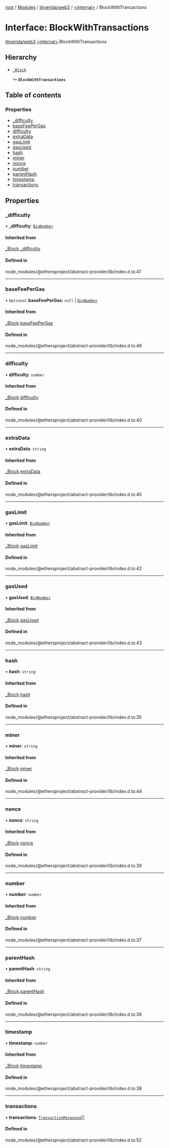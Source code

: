 [root](../README.md) / [Modules](../modules.md) / [@verida/web3](../modules/verida_web3.md) / [<internal\>](../modules/verida_web3._internal_.md) / BlockWithTransactions

# Interface: BlockWithTransactions

[@verida/web3](../modules/verida_web3.md).[<internal\>](../modules/verida_web3._internal_.md).BlockWithTransactions

## Hierarchy

- [`_Block`](verida_web3._internal_._Block.md)

  ↳ **`BlockWithTransactions`**

## Table of contents

### Properties

- [\_difficulty](verida_web3._internal_.BlockWithTransactions.md#_difficulty)
- [baseFeePerGas](verida_web3._internal_.BlockWithTransactions.md#basefeepergas)
- [difficulty](verida_web3._internal_.BlockWithTransactions.md#difficulty)
- [extraData](verida_web3._internal_.BlockWithTransactions.md#extradata)
- [gasLimit](verida_web3._internal_.BlockWithTransactions.md#gaslimit)
- [gasUsed](verida_web3._internal_.BlockWithTransactions.md#gasused)
- [hash](verida_web3._internal_.BlockWithTransactions.md#hash)
- [miner](verida_web3._internal_.BlockWithTransactions.md#miner)
- [nonce](verida_web3._internal_.BlockWithTransactions.md#nonce)
- [number](verida_web3._internal_.BlockWithTransactions.md#number)
- [parentHash](verida_web3._internal_.BlockWithTransactions.md#parenthash)
- [timestamp](verida_web3._internal_.BlockWithTransactions.md#timestamp)
- [transactions](verida_web3._internal_.BlockWithTransactions.md#transactions)

## Properties

### \_difficulty

• **\_difficulty**: [`BigNumber`](../classes/verida_web3._internal_.BigNumber.md)

#### Inherited from

[_Block](verida_web3._internal_._Block.md).[_difficulty](verida_web3._internal_._Block.md#_difficulty)

#### Defined in

node_modules/@ethersproject/abstract-provider/lib/index.d.ts:41

___

### baseFeePerGas

• `Optional` **baseFeePerGas**: ``null`` \| [`BigNumber`](../classes/verida_web3._internal_.BigNumber.md)

#### Inherited from

[_Block](verida_web3._internal_._Block.md).[baseFeePerGas](verida_web3._internal_._Block.md#basefeepergas)

#### Defined in

node_modules/@ethersproject/abstract-provider/lib/index.d.ts:46

___

### difficulty

• **difficulty**: `number`

#### Inherited from

[_Block](verida_web3._internal_._Block.md).[difficulty](verida_web3._internal_._Block.md#difficulty)

#### Defined in

node_modules/@ethersproject/abstract-provider/lib/index.d.ts:40

___

### extraData

• **extraData**: `string`

#### Inherited from

[_Block](verida_web3._internal_._Block.md).[extraData](verida_web3._internal_._Block.md#extradata)

#### Defined in

node_modules/@ethersproject/abstract-provider/lib/index.d.ts:45

___

### gasLimit

• **gasLimit**: [`BigNumber`](../classes/verida_web3._internal_.BigNumber.md)

#### Inherited from

[_Block](verida_web3._internal_._Block.md).[gasLimit](verida_web3._internal_._Block.md#gaslimit)

#### Defined in

node_modules/@ethersproject/abstract-provider/lib/index.d.ts:42

___

### gasUsed

• **gasUsed**: [`BigNumber`](../classes/verida_web3._internal_.BigNumber.md)

#### Inherited from

[_Block](verida_web3._internal_._Block.md).[gasUsed](verida_web3._internal_._Block.md#gasused)

#### Defined in

node_modules/@ethersproject/abstract-provider/lib/index.d.ts:43

___

### hash

• **hash**: `string`

#### Inherited from

[_Block](verida_web3._internal_._Block.md).[hash](verida_web3._internal_._Block.md#hash)

#### Defined in

node_modules/@ethersproject/abstract-provider/lib/index.d.ts:35

___

### miner

• **miner**: `string`

#### Inherited from

[_Block](verida_web3._internal_._Block.md).[miner](verida_web3._internal_._Block.md#miner)

#### Defined in

node_modules/@ethersproject/abstract-provider/lib/index.d.ts:44

___

### nonce

• **nonce**: `string`

#### Inherited from

[_Block](verida_web3._internal_._Block.md).[nonce](verida_web3._internal_._Block.md#nonce)

#### Defined in

node_modules/@ethersproject/abstract-provider/lib/index.d.ts:39

___

### number

• **number**: `number`

#### Inherited from

[_Block](verida_web3._internal_._Block.md).[number](verida_web3._internal_._Block.md#number)

#### Defined in

node_modules/@ethersproject/abstract-provider/lib/index.d.ts:37

___

### parentHash

• **parentHash**: `string`

#### Inherited from

[_Block](verida_web3._internal_._Block.md).[parentHash](verida_web3._internal_._Block.md#parenthash)

#### Defined in

node_modules/@ethersproject/abstract-provider/lib/index.d.ts:36

___

### timestamp

• **timestamp**: `number`

#### Inherited from

[_Block](verida_web3._internal_._Block.md).[timestamp](verida_web3._internal_._Block.md#timestamp)

#### Defined in

node_modules/@ethersproject/abstract-provider/lib/index.d.ts:38

___

### transactions

• **transactions**: [`TransactionResponse`](verida_web3._internal_.TransactionResponse.md)[]

#### Defined in

node_modules/@ethersproject/abstract-provider/lib/index.d.ts:52
